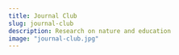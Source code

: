 ```yaml
---
title: Journal Club
slug: journal-club
description: Research on nature and education
image: "journal-club.jpg"
---
```

